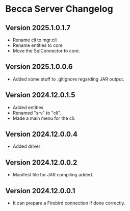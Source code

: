 # Becca Server Changelog

## Version 2025.1.0.1.7

- Rename cli to mgr.cli
- Rename entities to core
- Move the SqlConnector to core.

## Version 2025.1.0.0.6

- Added some stuff to .gitignore regarding JAR output.

## Version 2024.12.0.1.5

- Added entities
- Renamed "srv" to "cli".
- Made a main menu for the cli.

## Version 2024.12.0.0.4

- Added driver

## Version 2024.12.0.0.2

- Manifest file for JAR compiling added.

## Version 2024.12.0.0.1

- It can prepare a Firebird connection if done correctly.
